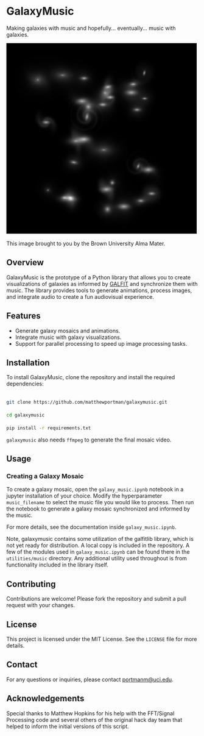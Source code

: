 # GalaxyMusic

Making galaxies with music and hopefully... eventually... music with galaxies.

![Example Galaxy Mosaic](example_mosaic.jpg)

This image brought to you by the Brown University Alma Mater.

## Overview

GalaxyMusic is the prototype of a Python library that allows you to create visualizations of 
galaxies as informed by [GALFIT](https://users.obs.carnegiescience.edu/peng/work/galfit/galfit.html) 
and synchronize them with music. The library provides tools to generate animations, process images, 
and integrate audio to create a fun audiovisual experience.

## Features

- Generate galaxy mosaics and animations.
- Integrate music with galaxy visualizations.
- Support for parallel processing to speed up image processing tasks.

## Installation


To install GalaxyMusic, clone the repository and install the required dependencies:


```bash

git clone https://github.com/matthewportman/galaxymusic.git

cd galaxymusic

pip install -r requirements.txt
```

`galaxymusic` also needs `ffmpeg` to generate the final mosaic video.
## Usage

[//]: # (### Generating Galaxy Animations)

[//]: # ()
[//]: # (To generate a galaxy animation, use the `generate_animation` function:)

[//]: # ()
[//]: # (```python)

[//]: # (from galaxymusic import generate_animation)

[//]: # ()
[//]: # (# Example usage)

[//]: # (all_images = [...]  # List of numpy arrays representing galaxy images)

[//]: # (time_step = 0.5  # Time step in seconds)

[//]: # ()
[//]: # (generate_animation&#40;all_images, time_step, filename="mosaic.gif"&#41;)

[//]: # (```)

### Creating a Galaxy Mosaic

To create a galaxy mosaic, open the `galaxy_music.ipynb` notebook in a jupyter
installation of your choice. Modify the hyperparameter `music_filename` to select
the music file you would like to process. Then run the notebook to generate a galaxy
mosaic synchronized and informed by the music.

For more details, see the documentation inside `galaxy_music.ipynb`.

Note, galaxymusic contains some utilization of the galfitlib library, which is not
yet ready for distribution. A local copy is included in the repository. A few of the modules
used in `galaxy_music.ipynb` can be found there in the `utilities/music` directory. 
Any additional utility used throughout is from functionality included in the library itself.

[//]: # (### Adding Galaxies to a Mosaic)

[//]: # (To create a galaxy mosaic, use the `add_galaxy_to_mosaic` function:)

[//]: # ()
[//]: # (```python)

[//]: # (from galaxymusic import add_galaxy_to_mosaic)

[//]: # ()
[//]: # (# Example usage)

[//]: # (frame = 1)

[//]: # (all_images = [...]  # List of numpy arrays representing galaxy images)

[//]: # (lengthening_factor = 3)

[//]: # (plot_image = None  # Initialize plot_image as needed)

[//]: # ()
[//]: # (add_galaxy_to_mosaic&#40;frame, all_images, lengthening_factor, plot_image, save=True, filename="mosaic.jpg"&#41;)

[//]: # (```)

[//]: # (### Integrating Music)

[//]: # ()
[//]: # (To integrate music with your galaxy visualizations, use the `ffmpeg` command to combine images and audio:)

[//]: # ()
[//]: # (```python)

[//]: # (from subprocess import run as sp)

[//]: # ()
[//]: # (# Example usage)

[//]: # (mosaic_image_prefix = "path/to/mosaic")

[//]: # (music_filename = "path/to/music.mp3")

[//]: # (output_video = "path/to/output_video.mp4")

[//]: # ()
[//]: # (ffmpeg_command = f"ffmpeg -framerate 4 -i {mosaic_image_prefix}_%d.jpg -i {music_filename} {output_video}")

[//]: # (process = sp&#40;ffmpeg_command, shell=True&#41;)

[//]: # (```)

## Contributing

Contributions are welcome! Please fork the repository and submit a pull request with your changes.

## License

This project is licensed under the MIT License. See the `LICENSE` file for more details.

## Contact

For any questions or inquiries, please contact [portmanm@uci.edu](portmanm@uci.edu).

## Acknowledgements
Special thanks to Matthew Hopkins for his help with the FFT/Signal Processing code and 
several others of the original hack day team that helped to inform the initial versions of 
this script. 